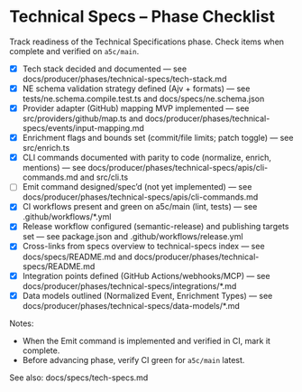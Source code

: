 # Technical Specs – Phase Checklist

Track readiness of the Technical Specifications phase. Check items when complete and verified on `a5c/main`.

- [x] Tech stack decided and documented — see docs/producer/phases/technical-specs/tech-stack.md
- [x] NE schema validation strategy defined (Ajv + formats) — see tests/ne.schema.compile.test.ts and docs/specs/ne.schema.json
- [x] Provider adapter (GitHub) mapping MVP implemented — see src/providers/github/map.ts and docs/producer/phases/technical-specs/events/input-mapping.md
- [x] Enrichment flags and bounds set (commit/file limits; patch toggle) — see src/enrich.ts
- [x] CLI commands documented with parity to code (normalize, enrich, mentions) — see docs/producer/phases/technical-specs/apis/cli-commands.md and src/cli.ts
- [ ] Emit command designed/spec’d (not yet implemented) — see docs/producer/phases/technical-specs/apis/cli-commands.md
- [x] CI workflows present and green on a5c/main (lint, tests) — see .github/workflows/*.yml
- [x] Release workflow configured (semantic-release) and publishing targets set — see package.json and .github/workflows/release.yml
- [x] Cross-links from specs overview to technical-specs index — see docs/specs/README.md and docs/producer/phases/technical-specs/README.md
- [x] Integration points defined (GitHub Actions/webhooks/MCP) — see docs/producer/phases/technical-specs/integrations/*.md
- [x] Data models outlined (Normalized Event, Enrichment Types) — see docs/producer/phases/technical-specs/data-models/*.md

Notes:
- When the Emit command is implemented and verified in CI, mark it complete.
- Before advancing phase, verify CI green for `a5c/main` latest.

See also: docs/specs/tech-specs.md
